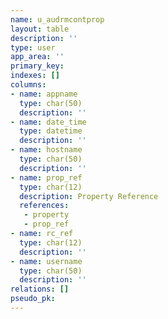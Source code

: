 ```yaml
---
name: u_audrmcontprop
layout: table
description: ''
type: user
app_area: ''
primary_key: 
indexes: []
columns:
- name: appname
  type: char(50)
  description: ''
- name: date_time
  type: datetime
  description: ''
- name: hostname
  type: char(50)
  description: ''
- name: prop_ref
  type: char(12)
  description: Property Reference
  references:
   - property
   - prop_ref
- name: rc_ref
  type: char(12)
  description: ''
- name: username
  type: char(50)
  description: ''
relations: []
pseudo_pk: 
---
```


